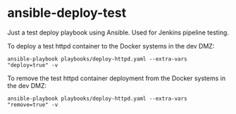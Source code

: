 # ansible-deploy-test
Just a test deploy playbook using Ansible. Used for Jenkins pipeline testing.

To deploy a test httpd container to the Docker systems in the dev DMZ:
```
ansible-playbook playbooks/deploy-httpd.yaml --extra-vars "deploy=true" -v
```

To remove the test httpd container deployment from the Docker systems in the dev DMZ:
```
ansible-playbook playbooks/deploy-httpd.yaml --extra-vars "remove=true" -v
```
